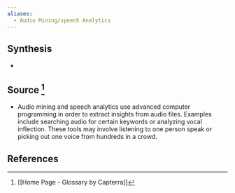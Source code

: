 ```yaml
---
aliases:
  - Audio Mining/speech Analytics
---
```

## Synthesis
- 
## Source [^1]
- Audio mining and speech analytics use advanced computer programming in order to extract insights from audio files. Examples include searching audio for certain keywords or analyzing vocal inflection. These tools may involve listening to one person speak or picking out one voice from hundreds in a crowd.
## References

[^1]: [[Home Page - Glossary by Capterra]]